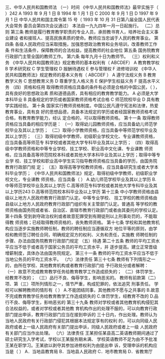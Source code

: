 三、中华人民共和国教师法
（一）时间
《中华人民共和国教师法》最早实施于（ ）242
A 1993 年 9 月 1 日 B 1994 年 1 月 1 日
C 2000 年 9 月 1 日 D 1997 年 9 月 1 日
中华人民共和国主席令第 15 号（ 1993 年 10 月 31 日第八届全国人民代表大会常务
委员会第四次会议通过） 本法自一九九四年一月一日起施行。
（二）总则
第三条 教师是履行教育教学职责的专业人员，承担教书育人，培养社会主义事业建设
者和接班人、提高民族素质的使命。教师应当忠诚于人民的教育事业。
第四条 各级人民政府应当采取措施，加强思想政治教育和业务培训，改善教师工作条
件和生活条件，保障教师的合法权益，提高教师的社会地位
第五条 国务院教育行政部门主管全国的教师工作。
第六条 每年九月十日为教师节。
（三）权利和义务
《中华人民共和国教师法》规定教师的基本权利有（ ABCDEF）
A 教育教学权 B 学术研究权 C 学生管理权
D 报酬待遇权 E 参与管理权 F 进修培训权
《中华人民共和国教师法》规定教师的基本义务有（ ABCDEF ）
A 遵守法规义务 B 教育教学义务
C 思想教育义务 D 尊重学生人格义务
E 保护学生权益义务 F 提高水平义务
（四）资格和任用
取得教师资格应具备的条件有必须是合格的中国公民，（ ），具有良好的思想政治素
质和道德品质，具有相应的教育教学能力。
A 必须是大学本科毕业
B 具备规定的学历或者国家教师资格考试合格
C 师范院校毕业
D 具有教学实践经验。
第十条 国家实行教师资格制度。中国公民凡遵守宪法和法律，热爱教育事业，具有良
好的思想品德，具备本法规定的学历或者经国家教师资格考试合格，有教育教学能力，经认
定合格的，可以取得教师资格。
第十一条 取得教师资格应当具备的相应学历是：
（一）取得幼儿园教师资格，应当具备幼儿师范学校毕业及其以上学历；
（二）取得小学教师资格，应当具备中等师范学校毕业及其以上学历；
（三）取得初级中学教师，初级职业学校文化、专业课教师资格，应当具备高等师范专
科学校或者其他大学专科毕业及其以上学历；
（四）取得高级中学教师资格和中等专业学校、技工学校、职业高中文化课、专业课教
师资格，应当具备高等师范院校本科或者其他大学本科毕业及其以上学历；取得中等专业学
校、技工学校和职业高中学生实习指导教师资格应当具备的学历，由国务院教育行政部门规
定；
（五）取得高等学校教师资格，应当具备研究生或者大学本科毕业学历；
《中华人民共和国教师法》规定，取得初级中学教师，初级职业学校文化，专业课教
师资格，应当具备（ ）
A.幼儿师范学校毕业及其以上学历
B.中等师范学校毕业及其以上学历
C.高等师范专科学校或者其他大学专科毕业及其以上学历243
D.高等师范院校本科毕业及以上学历
第十三条 中小学教师资格由县级以上地方人民政府教育行政部门认定。中等专业学校、
技工学校的教师资格由县级以上地方人民政府教育行政部门组织有关主管部门认定。普通高
等学校的教师资格由国务院或者省、自治区、直辖市教育行政部门或者由其委托的学校认定。
第十四条 受到剥夺政治权利或者故意犯罪受到有期徒刑以上刑事处罚的，不能取得教
师资格；已经取得教师资格的，丧失教师资格。
第十七条 学校和其他教育机构应当逐步实施教师聘任制，教师的聘任制应当遵循双方
地位平等的原则，由学校和教师签订聘任合同，明确规定双方的权利、义务和责任，实施教
师聘任制的步骤、办法由国务院教育行政部门规定
（五）待遇
第二十五条 教师的平均工资水平应当不低于或者高于国家公务员的平均工资水平，并
逐步提高。建立正常晋级增薪制度，具体办法由国务院规定。
第三十一条 教师的平均工资水平应当不低于当地公务员的平均工资水平。
（六）法律责任
第三十七条 教师有下列情形之一的，由所在学校、其他教育机构或者教育行政部门给
予行政处分或者解聘：
（一）故意不完成教育教学任务给教育教学工作造成损失的；
（二）体罚学生，经教育不改的；
（三）品行不良、侮辱学生，影响恶劣的。
教师有前款第（二）项、第（三）项所列情形之一，情节严重，构成犯罪的，依法追究
刑事责任。
学校可以解聘教师的情形有（ ）
A.不能团结同事，其他教师不愿与之共事的
B.故意不完成教育教学任务给教育教学工作造成损失的
C.体罚学生，经教育不改的
D.品行不良、侮辱学生，影响恶劣的
第三十九条 教师对学校或者其他教育机构侵犯其合法权益的，或者对学校或者其他教
育机构作出的处理不服的，可以向教育行政部门提出申诉，教育行政部门应当在接到申诉的
三十日内，作出处理。教师认为当地人民政府有关行政部门侵犯其根据本法规定享有的权利
的，可以向同级人民政府或者上一级人民政府有关部门提出申诉，同级人民政府或者上一级
人民政府有关部门应当作出处理。
（六）法律责任
王某担任某县高二英语教师期间通过了硕士研究生入学考试，学校以王某服务期未满、
学校英语教师不足为由不予批准王某在职学习。王某欲以剥夺其参加进修权利为由提出申
诉，受理申诉的机构应当是（ ）
A．当地县教育局
B．当地县人民政府
C．地市教育局
D．省教育厅